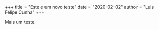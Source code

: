 +++
title = "Este e um novo teste"
date = "2020-02-02"
author = "Luis Felipe Cunha"
+++

Mais um teste.